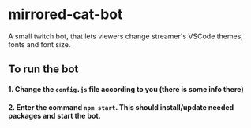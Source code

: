 # mirrored-cat-bot
A small twitch bot, that lets viewers change streamer's VSCode themes, fonts and font size.


## To run the bot

#### 1. Change the `config.js` file according to you (there is some info there)
#### 2. Enter the command `npm start`. This should install/update needed packages and start the bot.
